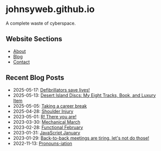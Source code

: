 # johnsyweb.github.io

A complete waste of cyberspace.


<!-- BEGIN TOC -->
## Website Sections

- [About](https://johnsy.com/about/)
- [Blog](https://johnsy.com/blog/)
- [Contact](https://johnsy.com/contact/)

## Recent Blog Posts

- 2025-05-17: [Defibrillators save lives!](https://johnsy.com/blog/2025/05/17/defibrillators-save-lives/)
- 2025-05-13: [Desert Island Discs: My Eight Tracks, Book, and Luxury Item](https://johnsy.com/blog/2025/05/13/desert-island-discs/)
- 2025-05-05: [Taking a career break](https://johnsy.com/blog/2025/05/05/career-break/)
- 2025-04-28: [Shoulder Injury](https://johnsy.com/blog/2025/04/28/shoulder-injury/)
- 2023-05-01: [R! There you are!](https://johnsy.com/blog/2023/05/01/r!-there-you-are!/)
- 2023-03-30: [Mechanical March](https://johnsy.com/blog/2023/03/30/mechanical-march/)
- 2023-02-28: [Functional February](https://johnsy.com/blog/2023/02/28/functional-february/)
- 2023-01-31: [JavaScript January](https://johnsy.com/blog/2023/01/31/javascript-january/)
- 2023-01-29: [Back-to-back meetings are tiring, let's not do those!](https://johnsy.com/blog/2023/01/29/back-to-back-meetings-are-tiring/)
- 2022-11-13: [Pronouns-iation](https://johnsy.com/blog/2022/11/13/pronouns-iation/)

<!-- END TOC -->
